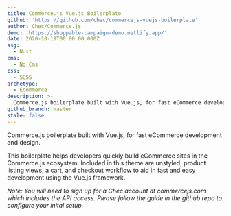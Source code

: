 ```yaml
---
title: Commerce.js Vue.js Boilerplate
github: 'https://github.com/chec/commercejs-vuejs-boilerplate'
author: Chec/Commerce.js
demo: 'https://shoppable-campaign-demo.netlify.app/'
date: 2020-10-19T00:00:00.000Z
ssg:
  - Nuxt
cms:
  - No Cms
css:
  - SCSS
archetype:
  - Ecommerce
description: >-
  Commerce.js boilerplate built with Vue.js, for fast eCommerce development and design.
github_branch: master
stale: false
---
```


Commerce.js boilerplate built with Vue.js, for fast eCommerce development and design.

This boilerplate helps developers quickly build eCommerce sites in the Commerce.js ecosystem. Included in this theme are unstyled; product listing views, a cart, and checkout workflow to aid in fast and easy development using the Vue.js framework.

_Note: You will need to sign up for a Chec account at commercejs.com which includes the API access. Please follow the guide in the github repo to configure your inital setup._
